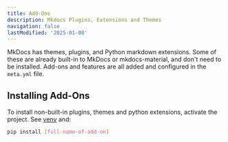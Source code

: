 ```yaml
---
title: Add-Ons
description: Mkdocs Plugins, Extensions and Themes
navigation: false 
lastModified: '2025-01-08'
---
```


MkDocs has themes, plugins, and Python markdown extensions. Some of these are already built-in to MkDocs or mkdocs-material, and don't need to be installed.  Add-ons and features are all added and configured in the `meta.yml` file.

## Installing Add-Ons

To install non-built-in plugins, themes and python extensions, activate the project.  See [venv](/docs-tech/languages/python) and:

```bash
pip install [full-name-of-add-on]
```
